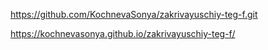 https://github.com/KochnevaSonya/zakrivayuschiy-teg-f.git

https://kochnevasonya.github.io/zakrivayuschiy-teg-f/
